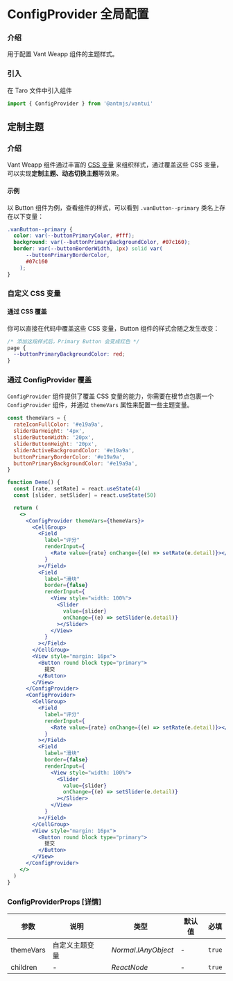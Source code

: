 # ConfigProvider 全局配置

### 介绍

用于配置 Vant Weapp 组件的主题样式。

### 引入

在 Taro 文件中引入组件

```js
import { ConfigProvider } from '@antmjs/vantui'
```

## 定制主题

### 介绍

Vant Weapp 组件通过丰富的 [CSS 变量](https://developer.mozilla.org/zh-CN/docs/Web/CSS/Using_CSS_custom_properties) 来组织样式，通过覆盖这些 CSS 变量，可以实现**定制主题、动态切换主题**等效果。

#### 示例

以 Button 组件为例，查看组件的样式，可以看到 `.vanButton--primary` 类名上存在以下变量：

```css
.vanButton--primary {
  color: var(--buttonPrimaryColor, #fff);
  background: var(--buttonPrimaryBackgroundColor, #07c160);
  border: var(--buttonBorderWidth, 1px) solid var(
      --buttonPrimaryBorderColor,
      #07c160
    );
}
```

### 自定义 CSS 变量

#### 通过 CSS 覆盖

你可以直接在代码中覆盖这些 CSS 变量，Button 组件的样式会随之发生改变：

```css
/* 添加这段样式后，Primary Button 会变成红色 */
page {
  --buttonPrimaryBackgroundColor: red;
}
```

### 通过 ConfigProvider 覆盖

`ConfigProvider` 组件提供了覆盖 CSS 变量的能力，你需要在根节点包裹一个 `ConfigProvider` 组件，并通过 `themeVars` 属性来配置一些主题变量。

```jsx
const themeVars = {
  rateIconFullColor: '#e19a9a',
  sliderBarHeight: '4px',
  sliderButtonWidth: '20px',
  sliderButtonHeight: '20px',
  sliderActiveBackgroundColor: '#e19a9a',
  buttonPrimaryBorderColor: '#e19a9a',
  buttonPrimaryBackgroundColor: '#e19a9a',
}

function Demo() {
  const [rate, setRate] = react.useState(4)
  const [slider, setSlider] = react.useState(50)

  return (
    <>
      <ConfigProvider themeVars={themeVars}>
        <CellGroup>
          <Field
            label="评分"
            renderInput={
              <Rate value={rate} onChange={(e) => setRate(e.detail)}></Rate>
            }
          ></Field>
          <Field
            label="滑块"
            border={false}
            renderInput={
              <View style="width: 100%">
                <Slider
                  value={slider}
                  onChange={(e) => setSlider(e.detail)}
                ></Slider>
              </View>
            }
          ></Field>
        </CellGroup>
        <View style="margin: 16px">
          <Button round block type="primary">
            提交
          </Button>
        </View>
      </ConfigProvider>
      <ConfigProvider>
        <CellGroup>
          <Field
            label="评分"
            renderInput={
              <Rate value={rate} onChange={(e) => setRate(e.detail)}></Rate>
            }
          ></Field>
          <Field
            label="滑块"
            border={false}
            renderInput={
              <View style="width: 100%">
                <Slider
                  value={slider}
                  onChange={(e) => setSlider(e.detail)}
                ></Slider>
              </View>
            }
          ></Field>
        </CellGroup>
        <View style="margin: 16px">
          <Button round block type="primary">
            提交
          </Button>
        </View>
      </ConfigProvider>
    </>
  )
}
```
### ConfigProviderProps [[详情]](https://github.com/AntmJS/vantui/tree/main/packages/vantui/types/config-provider.d.ts)   

| 参数 | 说明 | 类型 | 默认值 | 必填 |
| --- | --- | --- | --- | --- |
| themeVars | 自定义主题变量 | _&nbsp;&nbsp;Normal.IAnyObject<br/>_ | - | `true` |
| children | - | _&nbsp;&nbsp;ReactNode<br/>_ | - | `true` |

